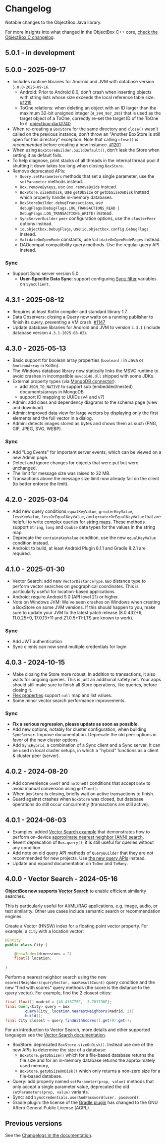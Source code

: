 # Changelog

Notable changes to the ObjectBox Java library.

For more insights into what changed in the ObjectBox C++ core, [check the ObjectBox C changelog](https://github.com/objectbox/objectbox-c/blob/main/CHANGELOG.md).

## 5.0.1 - in development

## 5.0.0 - 2025-09-17

- Includes runtime libraries for Android and JVM with database version `5.0.0-2025-09-16`.
  - Android: Prior to Android 8.0, don't crash when inserting objects with string lists whose size exceeds the local
    reference table size. [#1215](https://github.com/objectbox/objectbox-java/issues/1215) 
  - ToOne relations: when deleting an object with an ID larger than the maximum 32-bit unsigned integer 
    (`4_294_967_295`) that is used as the target object of a ToOne, correctly re-set the target ID of the ToOne to
    `0`. [objectbox-dart#740](https://github.com/objectbox/objectbox-dart/issues/740) 
- When re-creating a `BoxStore` for the same directory and `close()` wasn't called on the previous instance, don't throw
  an "Another BoxStore is still open for this directory" exception. Note that calling `close()` *is recommended* before 
  creating a new instance. [#1201](https://github.com/objectbox/objectbox-java/issues/1201)
- When using `BoxStoreBuilder.buildDefault()`, don't leak the Store when setting it as default fails.
- To help diagnose, print stacks of all threads in the internal thread pool if shutting it down takes too long when
  closing `BoxStore`.
- Remove deprecated APIs:
  - `Query.setParameters` methods that set a single parameter, use the `setParameter` methods instead.
  - `Box.removeByKeys`, use `Box.removeByIds` instead.
  - `BoxStore.sizeOnDisk`, use `getDbSize` or `getDbSizeOnDisk` instead which properly handle in-memory databases.
  - `BoxStoreBuilder.debugTransactions`, use `debugFlags(DebugFlags.LOG_TRANSACTIONS_READ | DebugFlags.LOG_TRANSACTIONS_WRITE)` instead.
  - `SyncServerBuilder` `peer` configuration options, use the `clusterPeer` options instead.
  - `io.objectbox.DebugFlags`, use `io.objectbox.config.DebugFlags` instead.
  - `ValidateOnOpenMode` constants, use `ValidateOnOpenModePages` instead.
  - DAOcompat compatibility query methods. Use the regular query API instead.           

### Sync

- Support Sync server version 5.0.
  - **User-Specific Data Sync**: support configuring [Sync filter](https://sync.objectbox.io/sync-server/sync-filters) 
    variables on `SyncClient`.

## 4.3.1 - 2025-08-12

- Requires at least Kotlin compiler and standard library 1.7.
- Data Observers: closing a Query now waits on a running publisher to finish its query, preventing a VM crash. [#1147](https://github.com/objectbox/objectbox-java/issues/1147)
- Update database libraries for Android and JVM to version `4.3.1` (include database version `4.3.1-2025-08-02`).

## 4.3.0 - 2025-05-13

- Basic support for boolean array properties (`boolean[]` in Java or `BooleanArray` in Kotlin).
- The Windows database library now statically links the MSVC runtime to avoid crashes in incompatible `msvcp140.dll` 
  shipped with some JDKs.
- External property types (via [MongoDB connector](https://sync.objectbox.io/mongodb-sync-connector)):
  - add `JSON_TO_NATIVE` to support sub (embedded/nested) documents/arrays in MongoDB
  - support ID mapping to UUIDs (v4 and v7)
- Admin: add class and dependency diagrams to the schema page (view and download).
- Admin: improved data view for large vectors by displaying only the first elements and the full vector in a dialog.
- Admin: detects images stored as bytes and shows them as such (PNG, GIF, JPEG, SVG, WEBP).

### Sync

- Add "Log Events" for important server events, which can be viewed on a new Admin page.
- Detect and ignore changes for objects that were put but were unchanged.
- The limit for message size was raised to 32 MB.
- Transactions above the message size limit now already fail on the client (to better enforce the limit).

## 4.2.0 - 2025-03-04

- Add new query conditions `equalKeyValue`, `greaterKeyValue`, `lessKeyValue`, `lessOrEqualKeyValue`, and 
  `greaterOrEqualKeyValue` that are helpful to write complex queries for [string maps](https://docs.objectbox.io/advanced/custom-types#flex-properties).
  These methods support `String`, `long` and `double` data types for the values in the string map.
- Deprecate the `containsKeyValue` condition, use the new `equalKeyValue` condition instead.
- Android: to build, at least Android Plugin 8.1.1 and Gradle 8.2.1 are required.

## 4.1.0 - 2025-01-30

- Vector Search: add new `VectorDistanceType.GEO` distance type to perform vector searches on geographical coordinates.
  This is particularly useful for location-based applications.
- Android: require Android 5.0 (API level 21) or higher.
- Note on Windows JVM: We've seen crashes on Windows when creating a BoxStore on some JVM versions.
  If this should happen to you, make sure to update your JVM to the latest patch release
  (8.0.432+6, 11.0.25+9, 17.0.13+11 and 21.0.5+11-LTS are known to work).

### Sync

- Add JWT authentication
- Sync clients can now send multiple credentials for login

## 4.0.3 - 2024-10-15

- Make closing the Store more robust. In addition to transactions, it also waits for ongoing queries. This is just an
  additional safety net. Your apps should still make sure to finish all Store operations, like queries, before closing it.
- [Flex properties](https://docs.objectbox.io/advanced/custom-types#flex-properties) support `null` map and list values.
- Some minor vector search performance improvements.

### Sync

- **Fix a serious regression, please update as soon as possible.**
- Add new options, notably for cluster configuration, when building `SyncServer`. Improve documentation.
  Deprecate the old peer options in favor of the new cluster options.
- Add `SyncHybrid`, a combination of a Sync client and a Sync server. It can be used in local cluster setups, in
  which a "hybrid" functions as a client & cluster peer (server).

## 4.0.2 - 2024-08-20

- Add convenience `oneOf` and `notOneOf` conditions that accept `Date` to avoid manual conversion using `getTime()`.
- When `BoxStore` is closing, briefly wait on active transactions to finish.
- Guard against crashes when `BoxStore` was closed, but database operations do still occur concurrently (transactions are still active).

## 4.0.1 - 2024-06-03

- Examples: added [Vector Search example](https://github.com/objectbox/objectbox-examples/tree/main/java-main-vector-search) that demonstrates how to perform on-device [approximate nearest neighbor (ANN) search](https://docs.objectbox.io/on-device-vector-search).
- Revert deprecation of `Box.query()`, it is still useful for queries without any condition.
- Add note on old query API methods of `QueryBuilder` that they are not recommended for new projects. Use [the new query APIs](https://docs.objectbox.io/queries) instead.
- Update and expand documentation on `ToOne` and `ToMany`.

## 4.0.0 - Vector Search - 2024-05-16

**ObjectBox now supports** [**Vector Search**](https://docs.objectbox.io/ann-vector-search) to enable efficient similarity searches.

This is particularly useful for AI/ML/RAG applications, e.g. image, audio, or text similarity. Other use cases include semantic search or recommendation engines.

Create a Vector (HNSW) index for a floating point vector property. For example, a `City` with a location vector:

```java
@Entity
public class City {

    @HnswIndex(dimensions = 2)
    float[] location;
    
}
```

Perform a nearest neighbor search using the new `nearestNeighbors(queryVector, maxResultCount)` query condition and the new "find with scores" query methods (the score is the distance to the query vector). For example, find the 2 closest cities:

```java
final float[] madrid = {40.416775F, -3.703790F};
final Query<City> query = box
        .query(City_.location.nearestNeighbors(madrid, 2))
        .build();
final City closest = query.findWithScores().get(0).get();
```

For an introduction to Vector Search, more details and other supported languages see the [Vector Search documentation](https://docs.objectbox.io/ann-vector-search).

- BoxStore: deprecated `BoxStore.sizeOnDisk()`. Instead use one of the new APIs to determine the size of a database:
  - `BoxStore.getDbSize()` which for a file-based database returns the file size and for an in-memory database returns the approximately used memory,
  - `BoxStore.getDbSizeOnDisk()` which only returns a non-zero size for a file-based database.
- Query: add properly named `setParameter(prop, value)` methods that only accept a single parameter value, deprecated the old `setParameters(prop, value)` variants.
- Sync: add `SyncCredentials.userAndPassword(user, password)`.
- Gradle plugin: the license of the [Gradle plugin](https://github.com/objectbox/objectbox-java-generator) has changed to the GNU Affero General Public License (AGPL).

## Previous versions

See the [Changelogs in the documentation](https://docs.objectbox.io/changelogs).

